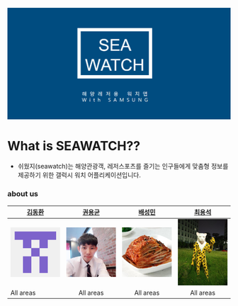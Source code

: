 ![Alt text](/image/md1.png)

# What is SEAWATCH??
 - 쉬웠지(seawatch)는 해양관광객, 레저스포츠를 즐기는 인구들에게 맞춤형 정보를 제공하기 위한 갤럭시 워치 어플리케이션입니다. 



  ### about us  
|  [**김동환**](https://github.com/dongkakika) | [**권용균**](https://github.com/YongGyunKwon) | [**배성민**](https://github.com/SeongMinBae) | [**최용석**](https://github.com/dydtjr1515) |  
| ---------- | :------------: | :--------: | :----------: |
| <img src="/image/zac1.png" width="150" weight="150"> | <img src="/image/zac.jpg" width="150" weight="150"> | <img src="/image/zac2.jpg" width="150" weight="150"> | <img src="/image/zac3.jpg" width="150" weight="100"> |   
| All areas | All areas | All areas | All areas |